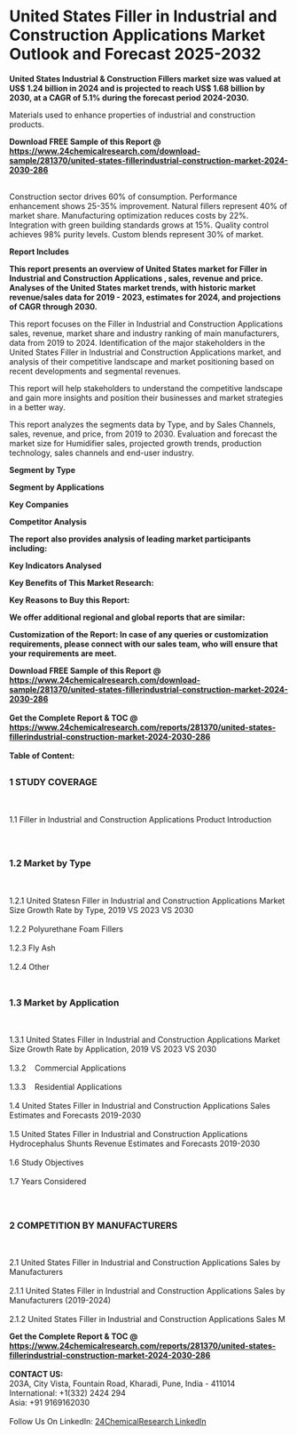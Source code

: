 <h1>United States Filler in Industrial and Construction Applications Market Outlook and Forecast 2025-2032</h1><p><strong>United States Industrial &amp; Construction Fillers market size was valued at US$ 1.24 billion in 2024 and is projected to reach US$ 1.68 billion by 2030, at a CAGR of 5.1% during the forecast period 2024-2030.</strong></p><p>
</p><p>Materials used to enhance properties of industrial and construction products.</p><div><b>Download FREE Sample of this Report @ 
            <a href="https://www.24chemicalresearch.com/download-sample/281370/united-states-fillerindustrial-construction-market-2024-2030-286">
            https://www.24chemicalresearch.com/download-sample/281370/united-states-fillerindustrial-construction-market-2024-2030-286</a></b></div><br><p>
</p><p>Construction sector drives 60% of consumption. Performance enhancement shows 25-35% improvement. Natural fillers represent 40% of market share. Manufacturing optimization reduces costs by 22%. Integration with green building standards grows at 15%. Quality control achieves 98% purity levels. Custom blends represent 30% of market.</p><p>
</p><p><strong>Report Includes</strong></p><p>
</p><p><strong>This report presents an overview of United States market for Filler in Industrial and Construction Applications , sales, revenue and price. Analyses of the United States market trends, with historic market revenue/sales data for 2019 - 2023, estimates for 2024, and projections of CAGR through 2030.</strong></p><p>
</p><p>This report focuses on the Filler in Industrial and Construction Applications sales, revenue, market share and industry ranking of main manufacturers, data from 2019 to 2024. Identification of the major stakeholders in the United States Filler in Industrial and Construction Applications market, and analysis of their competitive landscape and market positioning based on recent developments and segmental revenues.</p><p>
</p><p>This report will help stakeholders to understand the competitive landscape and gain more insights and position their businesses and market strategies in a better way.</p><p>
</p><p>This report analyzes the segments data by Type, and by Sales Channels, sales, revenue, and price, from 2019 to 2030. Evaluation and forecast the market size for Humidifier sales, projected growth trends, production technology, sales channels and end-user industry.</p><p>
<strong>Segment by Type</strong></p><p>
</p><p>
<strong>Segment by Applications</strong></p><p>
</p><p>
<strong>Key Companies</strong></p><p>
</p><p>
</p><p><strong>Competitor Analysis</strong></p><p>
</p><p><strong>The report also provides analysis of leading market participants including:</strong></p><p>
</p><p>
</p><p><strong>Key Indicators Analysed</strong></p><p>
</p><p>
</p><p><strong>Key Benefits of This Market Research:</strong></p><p>
</p><p>
</p><p><strong>Key Reasons to Buy this Report:</strong></p><p>
</p><p>
</p><p><strong>We offer additional regional and global reports that are similar:</strong></p><p>
</p><p>
</p><p><strong>Customization of the Report: In case of any queries or customization requirements, please connect with our sales team, who will ensure that your requirements are meet.</strong></p><div><b>Download FREE Sample of this Report @ 
            <a href="https://www.24chemicalresearch.com/download-sample/281370/united-states-fillerindustrial-construction-market-2024-2030-286">
            https://www.24chemicalresearch.com/download-sample/281370/united-states-fillerindustrial-construction-market-2024-2030-286</a></b></div><br><div><b>Get the Complete Report & TOC @ 
            <a href="https://www.24chemicalresearch.com/reports/281370/united-states-fillerindustrial-construction-market-2024-2030-286">
            https://www.24chemicalresearch.com/reports/281370/united-states-fillerindustrial-construction-market-2024-2030-286</a></b></div><br>
            <b>Table of Content:</b><p><h2><span style="font-size:16px"><strong>1 STUDY COVERAGE</strong></span></h2><br />
<p>1.1 Filler in Industrial and Construction Applications Product Introduction</p><br />
<h2><span style="font-size:16px"><strong>1.2 Market by Type</strong></span></h2><br />
<p>1.2.1 United Statesn Filler in Industrial and Construction Applications Market Size Growth Rate by Type, 2019 VS 2023 VS 2030<br /><br />
1.2.2 Polyurethane Foam Fillers&nbsp;&nbsp; &nbsp;<br /><br />
1.2.3 Fly Ash<br /><br />
1.2.4 Other<br /><br />
<h2><span style="font-size:16px"><strong>1.3 Market by Application</strong></span></h2><br />
<p>1.3.1 United States Filler in Industrial and Construction Applications Market Size Growth Rate by Application, 2019 VS 2023 VS 2030<br /><br />
1.3.2&nbsp;&nbsp; &nbsp;Commercial Applications<br /><br />
1.3.3&nbsp;&nbsp; &nbsp;Residential Applications<br /><br />
1.4 United States Filler in Industrial and Construction Applications Sales Estimates and Forecasts 2019-2030<br /><br />
1.5 United States Filler in Industrial and Construction Applications Hydrocephalus Shunts Revenue Estimates and Forecasts 2019-2030<br /><br />
1.6 Study Objectives<br /><br />
1.7 Years Considered</p><br />
<h2><span style="font-size:16px"><strong>2 COMPETITION BY MANUFACTURERS</strong></span></h2><br />
<p>2.1 United States Filler in Industrial and Construction Applications Sales by Manufacturers<br /><br />
2.1.1 United States Filler in Industrial and Construction Applications Sales by Manufacturers (2019-2024)<br /><br />
2.1.2 United States Filler in Industrial and Construction Applications Sales M</p><div><b>Get the Complete Report & TOC @ 
            <a href="https://www.24chemicalresearch.com/reports/281370/united-states-fillerindustrial-construction-market-2024-2030-286">
            https://www.24chemicalresearch.com/reports/281370/united-states-fillerindustrial-construction-market-2024-2030-286</a></b></div><br><b>CONTACT US:</b><br>
            203A, City Vista, Fountain Road, Kharadi, Pune, India - 411014<br>
            International: +1(332) 2424 294<br>
            Asia: +91 9169162030 <br><br>
            Follow Us On LinkedIn: <a href="https://www.linkedin.com/company/24chemicalresearch/">24ChemicalResearch LinkedIn</a>